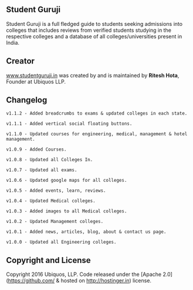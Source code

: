 ## Student Guruji

Student Guruji is a full fledged guide to students seeking admissions into colleges that includes reviews from verified students studying in the respective colleges and a database of all colleges/universities present in India.

## Creator

www.studentguruji.in was created by and is maintained by **Ritesh Hota**, Founder at Ubiquos LLP.

## Changelog

    v1.1.2 - Added breadcrumbs to exams & updated colleges in each state.

    v1.1.1 - Added vertical social floating buttons.

    v1.1.0 - Updated courses for engineering, medical, management & hotel management.

    v1.0.9 - Added Courses.

    v1.0.8 - Updated all Colleges In.

    v1.0.7 - Updated all exams.

    v1.0.6 - Updated google maps for all colleges.

    v1.0.5 - Added events, learn, reviews.

    v1.0.4 - Updated Medical colleges.

    v1.0.3 - Added images to all Medical colleges.

    v1.0.2 - Updated Management colleges.

    v1.0.1 - Added news, articles, blog, about & contact us page.

    v1.0.0 - Updated all Engineering colleges.

## Copyright and License

Copyright 2016 Ubiquos, LLP. Code released under the [Apache 2.0](https://github.com/ & hosted on http://hostinger.in) license.